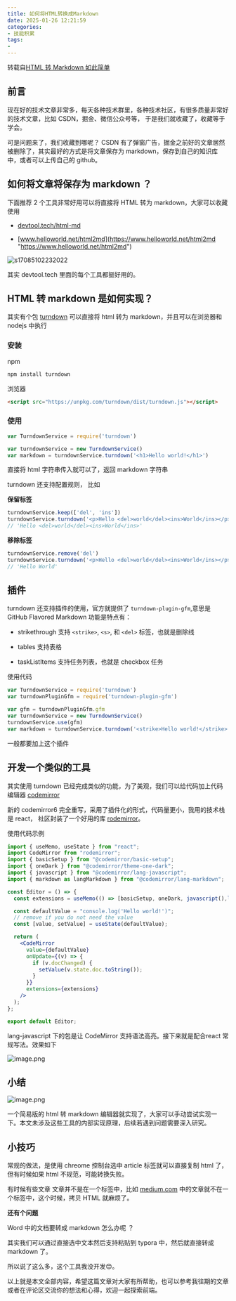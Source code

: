 ```yaml
---
title: 如何将HTML转换成Markdown
date: 2025-01-26 12:21:59
categories:
- 技能积累
tags:
- 
---
```


转载自[HTML 转 Markdown 如此简单](https://juejin.cn/post/7067854925899759624)

## 前言

现在好的技术文章非常多，每天各种技术群里，各种技术社区，有很多质量非常好的技术文章，比如 CSDN，掘金、微信公众号等， 于是我们就收藏了，收藏等于学会。

可是问题来了，我们收藏到哪呢？ CSDN 有了弹窗广告，掘金之前好的文章居然被删除了，其实最好的方式是将文章保存为 markdown，保存到自己的知识库中，或者可以上传自己的 github。

## 如何将文章将保存为 markdown ？

下面推荐 2 个工具非常好用可以将直接将 HTML 转为 markdown，大家可以收藏使用

+   [devtool.tech/html-md](https://devtool.tech/html-md "https://devtool.tech/html-md")
    
+   [www.helloworld.net/html2md](https://www.helloworld.net/html2md "https://www.helloworld.net/html2md")

![s17085102232022](./ffa39e9b9166475abddfbfd1bc955b5dtplv-k3u1fbpfcp-zoom-in-crop-mark1512000.webp)

其实 devtool.tech 里面的每个工具都挺好用的。

## HTML 转 markdown 是如何实现？

其实有个包 [turndown](https://github.com/mixmark-io/turndown "https://github.com/mixmark-io/turndown") 可以直接将 html 转为 markdown，并且可以在浏览器和 nodejs 中执行

### 安装

npm

```bash
npm install turndown
```

浏览器

```html
<script src="https://unpkg.com/turndown/dist/turndown.js"></script>
```

### 使用

```js
var TurndownService = require('turndown')

var turndownService = new TurndownService()
var markdown = turndownService.turndown('<h1>Hello world!</h1>')
```

直接将 html 字符串传入就可以了，返回 markdown 字符串

turndown 还支持配置规则， 比如

**保留标签**

```js
turndownService.keep(['del', 'ins'])
turndownService.turndown('<p>Hello <del>world</del><ins>World</ins></p>')
// 'Hello <del>world</del><ins>World</ins>'
```

**移除标签**

```js
turndownService.remove('del')
turndownService.turndown('<p>Hello <del>world</del><ins>World</ins></p>')
// 'Hello World'
```

## 插件

turndown 还支持插件的使用，官方就提供了 `turndown-plugin-gfm`,意思是 GitHub Flavored Markdown 功能是特点有：

+   strikethrough 支持 `<strike>`, `<s>`, 和 `<del>` 标签，也就是删除线
    
+   tables 支持表格
    
+   taskListItems 支持任务列表，也就是 checkbox 任务
    

使用代码

```js
var TurndownService = require('turndown')
var turndownPluginGfm = require('turndown-plugin-gfm')

var gfm = turndownPluginGfm.gfm
var turndownService = new TurndownService()
turndownService.use(gfm)
var markdown = turndownService.turndown('<strike>Hello world!</strike>')
```

一般都要加上这个插件

## 开发一个类似的工具

其实使用 turndown 已经完成类似的功能，为了美观，我们可以给代码加上代码编辑器 [codemirror](https://codemirror.net/6/ "https://codemirror.net/6/")

新的 codemirror6 完全重写，采用了插件化的形式，代码量更小，我用的技术栈是 react， 社区封装了一个好用的库 [rodemirror](https://www.npmjs.com/package/rodemirror "https://www.npmjs.com/package/rodemirror")。

使用代码示例

```jsx
import { useMemo, useState } from "react";
import CodeMirror from "rodemirror";
import { basicSetup } from "@codemirror/basic-setup";
import { oneDark } from "@codemirror/theme-one-dark";
import { javascript } from "@codemirror/lang-javascript";
import { markdown as langMarkdown } from "@codemirror/lang-markdown";

const Editor = () => {
  const extensions = useMemo(() => [basicSetup, oneDark, javascript(),langMarkdown()], []);

  const defaultValue = "console.log('Hello world!')";
  // remove if you do not need the value
  const [value, setValue] = useState(defaultValue);

  return (
    <CodeMirror
      value={defaultValue}
      onUpdate={(v) => {
        if (v.docChanged) {
          setValue(v.state.doc.toString());
        }
      }}
      extensions={extensions}
    />
  );
};

export default Editor;
```

lang-javascript 下的包是让 CodeMirror 支持语法高亮。接下来就是配合react 常规写法。效果如下

![image.png](./fd603109cc644d9fbecfd1a5ae0c477btplv-k3u1fbpfcp-zoom-in-crop-mark1512000.webp)

## 小结

![image.png](./cb6480e922aa45ac96dcfdf7420bd8fdtplv-k3u1fbpfcp-zoom-in-crop-mark1512000.webp)

一个简易版的 html 转 markdown 编辑器就实现了，大家可以手动尝试实现一下。本文未涉及这些工具的内部实现原理，后续若遇到问题需要深入研究。

## 小技巧

常规的做法，是使用 chreome 控制台选中 article 标签就可以直接复制 html 了，但有时候如果 html 不规范，可能转换失败。

有时候有些文章 文章并不是在一个标签中，比如 [medium.com](https://medium.com/ "https://medium.com/") 中的文章就不在一个标签中，这个时候，拷贝 HTML 就麻烦了。

**还有个问题**

Word 中的文档要转成 markdown 怎么办呢 ？

其实我们可以通过直接选中文本然后支持粘贴到 typora 中，然后就直接转成 markdown 了。

所以说了这么多，这个工具我没开发😊。

以上就是本文全部内容，希望这篇文章对大家有所帮助，也可以参考我往期的文章或者在评论区交流你的想法和心得，欢迎一起探索前端。
